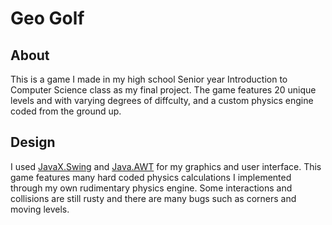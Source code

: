 # Geo Golf

## About
This is a game I made in my high school Senior year Introduction to Computer Science class as my final project. The game features 20 unique levels and with varying degrees of diffculty, and a custom physics engine coded from the ground up.

## Design
I used [JavaX.Swing](https://docs.oracle.com/javase/7/docs/api/javax/swing/package-summary.html) and [Java.AWT](https://docs.oracle.com/javase/7/docs/api/java/awt/package-summary.html) for my graphics and user interface. This game features many hard coded physics calculations I implemented through my own rudimentary physics engine. Some interactions and collisions are still rusty and there are many bugs such as corners and moving levels.
